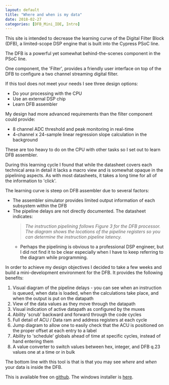 ```yaml
---
layout: default
title: "Where and when is my data"
date: 2018-02-27
categories: [DFB_Mini_IDE, Intro]
---
```


This site is intended to decrease the learning curve of the Digital Filter Block (DFB), a limited-scope DSP engine that is built into the Cypress PSoC line.

The DFB is a powerful yet somewhat behind-the-scenes component in the PSoC line. 

One component, the 'Filter', provides a friendly user interface on top of the DFB to configure a two channel streaming digital filter. 

If this tool does not meet your needs I see three design options:

* Do your processing with the CPU
* Use an external DSP chip
* Learn DFB assembler

My design had more advanced requirements than the filter component could provide:

* 8 channel ADC threshold and peak monitoring in real-time
* 4-channel x 24-sample linear regression slope calculation in the background

These are too heavy to do on the CPU with other tasks so I set out to learn DFB assembler.

During this learning cycle I found that while the datasheet covers each technical area in detail it lacks a macro view and is somewhat opaque in the pipelining aspects. As with most datasheets, it takes a long time for all of the information to 'click'.

The learning curve is steep on DFB assembler due to several factors:

* The assembler simulator provides limited output information of each subsystem within the DFB
* The pipeline delays are not directly documented. The datasheet indicates:
   > _The instruction pipelining follows Figure 3 for the DFB processor. The diagram shows the locations of the pipeline registers so you can determine the instruction pipeline latency._
   * Perhaps the pipelining is obvious to a professional DSP engineer, but I did not find it to be clear especially when I have to keep referring to the diagram while programming.

In order to achieve my design objectives I decided to take a few weeks and build a mini-development environment for the DFB. It provides the following benefits:

1. Visual diagram of the pipeline delays - you can see when an instruction is queued, when data is loaded, when the calculations take place, and when the output is put on the datapath
2. View of the data values as they move through the datapath
3. Visual indication of active datapath as configured by the muxes
4. Ability 'scrub' backward and forward through the code cycles
5. Full detail of ACU / Data ram and address registers at each cycle
6. Jump diagram to allow one to easily check that the ACU is positioned on the proper offset at each entry to a label
7. Ability to 'schedule' globals ahead of time at specific cycles, instead of hand entering them
8. A value converter to switch values between hex, integer, and DFB q.23 values one at a time or in bulk

The bottom line with this tool is that is that you may see _where_ and _when_ your data is inside the DFB.

This is available free on [github](https://github.com/paphillips/DFB). The windows installer is [here](https://github.com/paphillips/DFB/raw/master/DFBUtilityInstaller/Debug/DFBUtilityInstaller.msi).